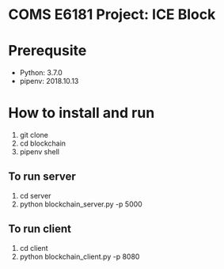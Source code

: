 # COMS E6181 Project: ICE Block

# Prerequsite
- Python: 3.7.0
- pipenv: 2018.10.13

# How to install and run
1. git clone 
2. cd blockchain
3. pipenv shell

## To run server
1. cd server
2. python blockchain_server.py -p 5000

## To run client
1. cd client
2. python blockchain_client.py -p 8080
